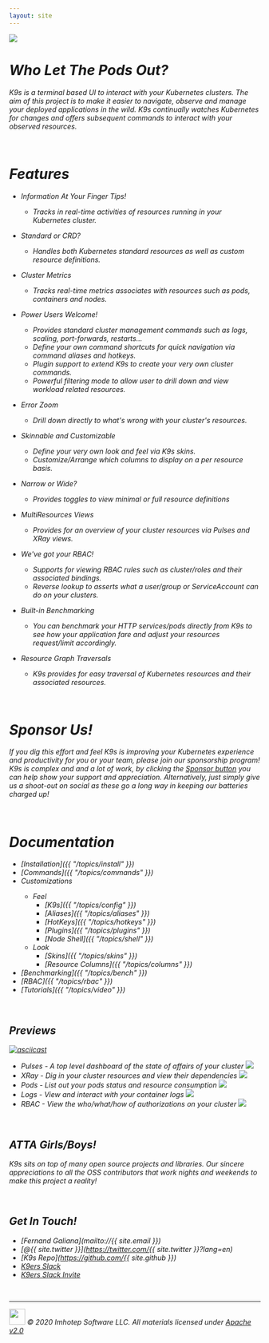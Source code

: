 ```yaml
---
layout: site
---
```


<img class="pic" src="assets/k9s.png"/>

<br/>

# <i class="fas fa-paw"/> Who Let The Pods Out?

K9s is a terminal based UI to interact with your Kubernetes clusters. The aim of this project is to make it easier to navigate, observe and manage your deployed applications in the wild. K9s continually watches Kubernetes for changes and offers subsequent commands to interact with your observed resources.

<br/>

# <i class="fas fa-highlighter"/> Features

- Information At Your Finger Tips!
  - Tracks in real-time activities of resources running in your Kubernetes cluster.

- Standard or CRD?
  - Handles both Kubernetes standard resources as well as custom resource definitions.

- Cluster Metrics
  - Tracks real-time metrics associates with resources such as pods, containers and nodes.

- Power Users Welcome!
  - Provides standard cluster management commands such as logs, scaling, port-forwards, restarts...
  - Define your own command shortcuts for quick navigation via command aliases and hotkeys.
  - Plugin support to extend K9s to create your very own cluster commands.
  - Powerful filtering mode to allow user to drill down and view workload related resources.

- Error Zoom
  - Drill down directly to what's wrong with your cluster's resources.

- Skinnable and Customizable
  - Define your very own look and feel via K9s skins.
  - Customize/Arrange which columns to display on a per resource basis.

- Narrow or Wide?
  - Provides toggles to view minimal or full resource definitions

- MultiResources Views
  - Provides for an overview of your cluster resources via Pulses and XRay views.

- We've got your RBAC!
  - Supports for viewing RBAC rules such as cluster/roles and their associated bindings.
  - Reverse lookup to asserts what a user/group or ServiceAccount can do on your clusters.

- Built-in Benchmarking
  - You can benchmark your HTTP services/pods directly from K9s to see how your application fare and adjust your resources request/limit accordingly.

- Resource Graph Traversals
  - K9s provides for easy traversal of Kubernetes resources and their associated resources.

<br/>

# <i class="fas fa-bullhorn"></i> Sponsor Us!

If you dig this effort and feel K9s is improving your Kubernetes experience and productivity for you or your team, please join our sponsorship program! K9s is complex and and a lot of work, by clicking the [Sponsor button](https://github.com/sponsors/derailed) you can help show your support and appreciation. Alternatively, just simply give us a shoot-out on social as these go a long way in keeping our batteries charged up!

<br/>

# <i class="fas fa-book"/> Documentation

* <i class="fas fa-tools"/> [Installation]({{ "/topics/install" }})
* <i class="fas fa-terminal"/> [Commands]({{ "/topics/commands" }})
* <i class="fas fa-car"/> Customizations
  * Feel
    * [K9s]({{ "/topics/config" }})
    * [Aliases]({{ "/topics/aliases" }})
    * [HotKeys]({{ "/topics/hotkeys" }})
    * [Plugins]({{ "/topics/plugins" }})
    * [Node Shell]({{ "/topics/shell" }})
  * Look
    * [Skins]({{ "/topics/skins" }})
    * [Resource Columns]({{ "/topics/columns" }})
* <i class="fas fa-tachometer-alt"/> [Benchmarking]({{ "/topics/bench" }})
* <i class="fas fa-key"/> [RBAC]({{ "/topics/rbac" }})
* <i class="fas fa-video"/> [Tutorials]({{ "/topics/video" }})

<br/>

## <i class="fab fa-youtube"/> Previews

[![asciicast](https://asciinema.org/a/305944.svg)](https://asciinema.org/a/305944)

- Pulses - *A top level dashboard of the state of affairs of your cluster*
  <img src="assets/screens/pulses.png"/>
- XRay - *Dig in your cluster resources and view their dependencies*
  <img src="assets/screens/xray.png"/>
- Pods - *List out your pods status and resource consumption*
  <img src="assets/screens/pods.png"/>
- Logs - *View and interact with your container logs*
  <img src="assets/screens/logs.png"/>
- RBAC - *View the who/what/how of authorizations on your cluster*
  <img src="assets/screens/rbac.png"/>

<br/>

## <i class="fas fa-thumbs-up"></i> ATTA Girls/Boys!

K9s sits on top of many open source projects and libraries. Our *sincere* appreciations to all the OSS contributors that work nights and weekends to make this project a reality!

<br/>

## <i class="fas fa-phone-volume"></i> Get In Touch!

* <i class="fas fa-at fa-2x"/>  [Fernand Galiana](mailto://{{ site.email }})
* <i class="fab fa-twitter fa-2x"/> [@{{ site.twitter }}](https://twitter.com/{{ site.twitter }}?lang=en)
* <i class="fab fa-github fa-2x"/> [K9s Repo](https://github.com/{{ site.github }})
* <i class="fab fa-slack fa-2x"/>  [K9ers Slack](https://k9sers.slack.com/)
* <i class="fab fa-slack-hash fa-2x"/> [K9ers Slack Invite](https://join.slack.com/t/k9sers/shared_invite/enQtOTA5MDEyNzI5MTU0LWQ1ZGI3MzliYzZhZWEyNzYxYzA3NjE0YTk1YmFmNzViZjIyNzhkZGI0MmJjYzhlNjdlMGJhYzE2ZGU1NjkyNTM)

<br/>

---
<img class="mid-align" src="/assets/imhotep_logo.png" width="32" height="auto"/>
<span class="mid-align">
  © 2020 Imhotep Software LLC. All materials licensed under
</span>
<a class="mid-align" href="http://www.apache.org/licenses/LICENSE-2.0">Apache v2.0</a>
